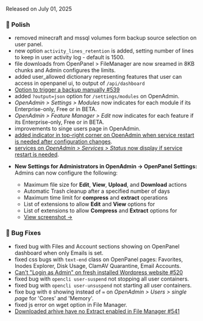 Released on July 01, 2025

### 💅 Polish

- removed minecraft and mssql volumes form backup source selection on user panel.
- new option `activity_lines_retention` is added, setting number of lines to keep in user activity log - default is 1500.
- file downloads from OpenPanel > FileManager are now sreamed in 8KB chunks and Admin configures the limits.
- added user_allowed dictionary representing features that user can access in openpanel ui, to output of `/api/dashboard`
- [Option to trigger a backup manually #539](https://github.com/stefanpejcic/OpenPanel/issues/539)
- added `?output=json` option for `/settings/modules` on OpenAdmin.
- *OpenAdmin > Settings > Modules* now indicates for each module if its Enterprise-only, Free or in BETA.
- *OpenAdmin > Feature Manager > Edit* now indicates for each feature if its Enterprise-only, Free or in BETA.
- improvements to singe users page in OpenAdmin.
- [added indicator in top-right corner on OpenAdmin when service restart is needed after configuration changes](https://i.postimg.cc/ncsSLZw1/2025-06-27-21-01.png).
- [services on *OpenAdmin > Services > Status* now display if service restart is needed](https://i.postimg.cc/9Fv8RS6H/2025-06-27-21-01-1.png).
* **New Settings for Administrators in OpenAdmin → OpenPanel Settings:**
  Admins can now configure the following:

  * Maximum file size for **Edit**, **View**, **Upload**, and **Download** actions
  * Automatic Trash cleanup after a specified number of days
  * Maximum time limit for **compress** and **extract** operations
  * List of extensions to allow **Edit** and **View** options for
  * List of extensions to allow **Compress** and **Extract** options for
  * 
    [View screenshot →](https://i.postimg.cc/51x3ykqB/2025-06-27-18-43.png)

### 🐛 Bug Fixes
- fixed bug with Files and Account sections showing on OpenPanel dashboard when only Emails is set.
- fixed css bugs with `text-end` class on OpenPanel pages: Favorites, Inodes Explorer, Disk Usage, ClamAV Quarantine, Email Accounts. 
- [Can't "Login as Admin" on fresh installed Wordpress website #520](https://github.com/stefanpejcic/OpenPanel/issues/520)
- fixed bug with `opencli user-suspend` not stopping all user containers.
- fixed bug with `opencli user-unsuspend` not starting all user containers.
- fixe bug with `0` showing instead of `∞` on *OpenAdmin > Users > single page* for 'Cores' and 'Memory'.
- fixed js error on wget option in File Manager.
- [Downloaded arhive have no Extract enabled in File Manager #541](https://github.com/stefanpejcic/OpenPanel/issues/541#issuecomment-3013182649)

